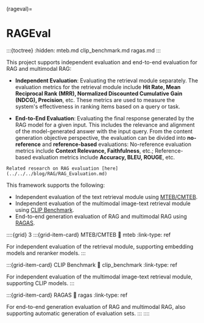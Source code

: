 (rageval)=
# RAGEval
:::{toctree}
:hidden:
mteb.md
clip_benchmark.md
ragas.md
:::

This project supports independent evaluation and end-to-end evaluation for RAG and multimodal RAG:

- **Independent Evaluation**: Evaluating the retrieval module separately. The evaluation metrics for the retrieval module include **Hit Rate, Mean Reciprocal Rank (MRR), Normalized Discounted Cumulative Gain (NDCG), Precision**, etc. These metrics are used to measure the system's effectiveness in ranking items based on a query or task.

- **End-to-End Evaluation**: Evaluating the final response generated by the RAG model for a given input. This includes the relevance and alignment of the model-generated answer with the input query. From the content generation objective perspective, the evaluation can be divided into **no-reference** and **reference-based** evaluations: No-reference evaluation metrics include **Context Relevance, Faithfulness**, etc.; Reference-based evaluation metrics include **Accuracy, BLEU, ROUGE**, etc.

```{seealso}
Related research on RAG evaluation [here](../../../blog/RAG/RAG_Evaluation.md)
```

This framework supports the following:
- Independent evaluation of the text retrieval module using [MTEB/CMTEB](mteb.md).
- Independent evaluation of the multimodal image-text retrieval module using [CLIP Benchmark](clip_benchmark.md).
- End-to-end generation evaluation of RAG and multimodal RAG using [RAGAS](ragas.md).

::::{grid} 3
:::{grid-item-card} MTEB/CMTEB
:link: mteb
:link-type: ref

For independent evaluation of the retrieval module, supporting embedding models and reranker models.
:::

:::{grid-item-card} CLIP Benchmark
:link: clip_benchmark
:link-type: ref

For independent evaluation of the multimodal image-text retrieval module, supporting CLIP models.
:::

:::{grid-item-card} RAGAS
:link: ragas
:link-type: ref

For end-to-end generation evaluation of RAG and multimodal RAG, also supporting automatic generation of evaluation sets.
:::
::::